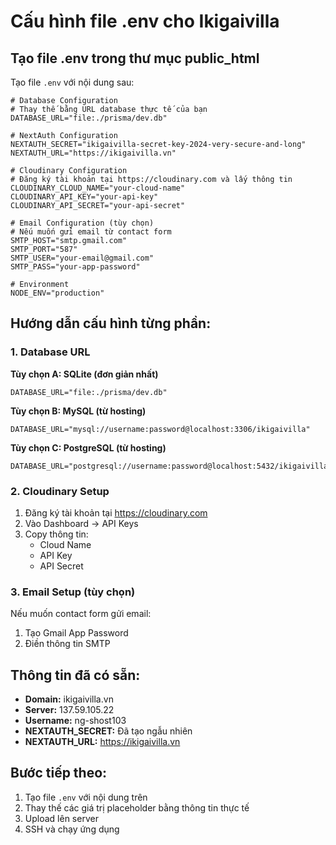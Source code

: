 # Cấu hình file .env cho Ikigaivilla

## Tạo file .env trong thư mục public_html

Tạo file `.env` với nội dung sau:

```env
# Database Configuration
# Thay thế bằng URL database thực tế của bạn
DATABASE_URL="file:./prisma/dev.db"

# NextAuth Configuration
NEXTAUTH_SECRET="ikigaivilla-secret-key-2024-very-secure-and-long"
NEXTAUTH_URL="https://ikigaivilla.vn"

# Cloudinary Configuration
# Đăng ký tài khoản tại https://cloudinary.com và lấy thông tin
CLOUDINARY_CLOUD_NAME="your-cloud-name"
CLOUDINARY_API_KEY="your-api-key"
CLOUDINARY_API_SECRET="your-api-secret"

# Email Configuration (tùy chọn)
# Nếu muốn gửi email từ contact form
SMTP_HOST="smtp.gmail.com"
SMTP_PORT="587"
SMTP_USER="your-email@gmail.com"
SMTP_PASS="your-app-password"

# Environment
NODE_ENV="production"
```

## Hướng dẫn cấu hình từng phần:

### 1. Database URL
**Tùy chọn A: SQLite (đơn giản nhất)**
```env
DATABASE_URL="file:./prisma/dev.db"
```

**Tùy chọn B: MySQL (từ hosting)**
```env
DATABASE_URL="mysql://username:password@localhost:3306/ikigaivilla"
```

**Tùy chọn C: PostgreSQL (từ hosting)**
```env
DATABASE_URL="postgresql://username:password@localhost:5432/ikigaivilla"
```

### 2. Cloudinary Setup
1. Đăng ký tài khoản tại https://cloudinary.com
2. Vào Dashboard → API Keys
3. Copy thông tin:
   - Cloud Name
   - API Key
   - API Secret

### 3. Email Setup (tùy chọn)
Nếu muốn contact form gửi email:
1. Tạo Gmail App Password
2. Điền thông tin SMTP

## Thông tin đã có sẵn:
- **Domain:** ikigaivilla.vn
- **Server:** 137.59.105.22
- **Username:** ng-shost103
- **NEXTAUTH_SECRET:** Đã tạo ngẫu nhiên
- **NEXTAUTH_URL:** https://ikigaivilla.vn

## Bước tiếp theo:
1. Tạo file `.env` với nội dung trên
2. Thay thế các giá trị placeholder bằng thông tin thực tế
3. Upload lên server
4. SSH và chạy ứng dụng 